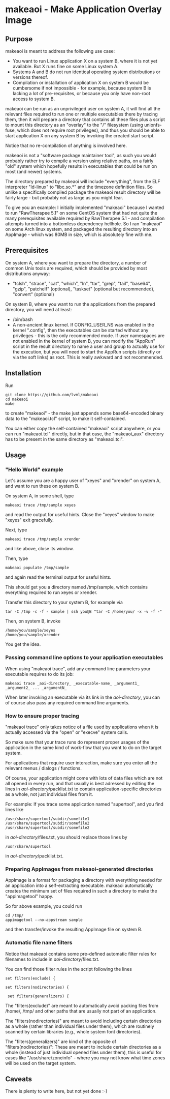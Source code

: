 
# makeaoi - Make Application Overlay Image

## Purpose

makeaoi is meant to address the following use case:

* You want to run Linux application X on a system B, where it is not yet available. But X runs fine on some Linux system A. 
* Systems A and B do not run identical operating system distributions or versions thereof.
* Compilation or installation of application X on system B would be cumbersome if not impossible - for example, because system B is lacking a lot of pre-requisites, or because you only have non-root access to system B.

makeaoi can be run as an unprivileged user on system A, it will find all the relevant files required to run one or multiple executables there by tracing them, then it will prepare a directory that contains all these files plus a script to mount this directory as an "overlay" to the "/" filesystem (using unionfs-fuse, which does not require root privileges), and thus you should be able to start application X on any system B by invoking the created start script.

Notice that no re-compilation of anything is involved here. 

makeaoi is not a "software package maintainer tool", as such you would probably rather try to compile a version using relative paths, on a fairly "old" system which hopefully results in executables that could be run on most (and newer) systems.

The directory prepared by makeaoi will include "everything", from the ELF interpreter "ld-linux" to "libc.so.*" and the timezone definition files. So unlike a specifically compiled package the makeaoi result directory will be fairly large - but probably not as large as you might fear.

To give you an example: I initially implemented "makeaoi" because I wanted to run "RawTherapee 5.1" on some CentOS system that had not quite the many prerequisites available required by RawTherapee 5.1 - and compilation attempts turned into a bottomless dependency hellhole. So I ran "makeaoi" on some Arch linux system, and packaged the resulting directory into an AppImage - which was 80MB in size, which is absolutely fine with me.

## Prerequisites

On system A, where you want to prepare the directory, a number of common Unix tools are required, which should be provided by most distributions anyway:

* "tclsh", "strace", "cat", "which", "ln", "tar", "grep", "tail", "base64", "gzip", "patchelf" (optional), "taskset" (optional but recommended), "convert" (optional)


On system B, where you want to run the applications from the prepared directory, you will need at least:

* /bin/bash
* A non-ancient linux kernel. If CONFIG_USER_NS was enabled in the kernel ".config", then the executables can be started without any privileges - this is the only recommended mode. If user namespaces are not enabled in the kernel of system B, you can modify the "AppRun" script in the result directory to name a user and group to actually use for the execution, but you will need to start the AppRun scripts (directly or via the soft links) as root. This is really awkward and not recommended.

## Installation

Run

    git clone https://github.com/lvml/makeaoi
    cd makeaoi
    make

to create "makeaoi" - the make just appends some base64-encoded binary data to
the "makeaoi.tcl" script, to make it self-contained.

You can either copy the self-contained "makeaoi" script anywhere, or you can run "makeaoi.tcl" directly, but in that case, the "makeaoi_aux" directory has to be present in the same directory as "makeaoi.tcl".

## Usage

### "Hello World" example

Let's assume you are a happy user of "xeyes" and "xrender" on system A, and want to run these on system B.

On system A, in some shell, type

    makeaoi trace /tmp/sample xeyes

and read the output for useful hints. Close the "xeyes" window to make "xeyes" exit gracefully.

Next, type

	makeaoi trace /tmp/sample xrender
	
and like above, close its window.

Then, type

    makeaoi populate /tmp/sample
	
and again read the terminal output for useful hints.

This should get you a directory named /tmp/sample, which contains everything required to run xeyes or xrender.

Transfer this directory to your system B, for example via

    tar -C /tmp -c -f - sample | ssh you@B "tar -C /home/you/ -x -v -f -"

Then, on system B, invoke

    /home/you/sample/xeyes
    /home/you/sample/xrender
	
You get the idea.

### Passing command line options to your application executables

When using "makeaoi trace", add any command line parameters your executable requires to do its job:

    makeaoi trace _aoi-directory_ _executable-name_ _argument1_ _argument2_ ... _argumentN_

When later invoking an executable via its link in the _aoi-directory_, you can of course also pass any required command line arguments.

### How to ensure proper tracing

"makeaoi trace" only takes notice of a file used by applications when it is actually accessed via the "open" or "execve" system calls.

So make sure that your trace runs do represent proper usages of the application in the same kind of work-flow that you want to do on the target system.

For applications that require user interaction, make sure you enter all the relevant menus / dialogs / functions. 

Of course, your application might come with lots of data files which are not all opened in every run, and that usually is best adressed by editing the lines in _aoi-directory_/packlist.txt to contain application-specific directories as a whole, not just individual files from it.

For example: If you trace some application named "supertool", and you find lines like

    /usr/share/supertool/subdir/somefile1
    /usr/share/supertool/subdir/somefile2
    /usr/share/supertool/subdir/somefile2

in _aoi-directory_/files.txt, you should replace those lines by

    /usr/share/supertool

in _aoi-directory_/packlist.txt.

### Preparing AppImages from makeaoi-generated directories

AppImage is a format for packaging a directory with everything needed for an application into a self-extracting executable.
makeaoi automatically creates the minimum set of files required in such a directory to make the "appimagetool" happy.

So for above example, you could run

    cd /tmp/
    appimagetool --no-appstream sample

and then transfer/invoke the resulting AppImage file on system B.

### Automatic file name filters

Notice that makeaoi contains some pre-defined automatic filter rules for filenames to include in _aoi-directory_/files.txt.

You can find those filter rules in the script following the lines

    set filters(exclude) {

    set filters(nodirectories) {
    
	 set filters(generalizers) {

The "filters(exclude)" are meant to automatically avoid packing files from /home/, /tmp/ and other paths that are usually not part of an application.

The "filters(nodirectories)" are meant to avoid including certain directories as a whole (rather than individual files under them), which are routinely scanned by certain libraries (e.g., whole system font directories).

The "filters(generalizers)" are kind of the opposite of "filters(nodirectories)": These are meant to include certain directories as a whole (instead of just individual opened files under them), this is useful for cases like "/usr/share/zoneinfo" - where you may not know what time zones will be used on the target system.


## Caveats

There is plenty to write here, but not yet done :-)
